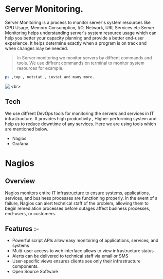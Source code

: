 # Server Monitoring.
Server Monitoring is a process to monitor server's system resources like CPU Usage, Memory Consumption, I/O, Network, URL Services etc.Server Monitoring helps understanding server's system resource usage which can help you better your capacity planning and provide a better end-user experience. It helps determine exactly when a program is on track and when changes may be needed.

> In Server monitoring we monitor servers by diffrent commands and tools.
> We use diffrent commands on terminal to monitor system resources for example.
```sh
ps ,top , netstat , iostat and many more.
```
<img src="https://github.com/adsingh007/nagios-overview.md/blob/main/top.png" align="left"> <br\>
## Tech
We use diffrent DevOps tools for monitoring the servers and services in IT infrastructure. It provides high productivity , Higher-performing system and help us to reduce downtime of any services. 
Here we are using tools which are mentioned below.
- Nagios 
- Grafana


# Nagios
## Overview

Nagios monitors  entire IT infrastructure to ensure systems, applications, services, and business processes are functioning properly. In the event of a failure, Nagios can alert technical staff of the problem, allowing them to begin remediation processes before outages affect business processes, end-users, or customers.
## Features :-
- Powerful script APIs allow easy monitoring of applications, services, and systems
- Multi-user access to web interface allows to view infrastructure status
- Alerts can be delivered to technical staff via email or SMS
- User-specific views ensures clients see only their infrastructure components.
- Open Source Software
